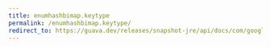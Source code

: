 ```yaml
---
title: enumhashbimap.keytype
permalink: /enumhashbimap.keytype/
redirect_to: https://guava.dev/releases/snapshot-jre/api/docs/com/google/common/collect/EnumHashBiMap.html#keyType--
---
```

